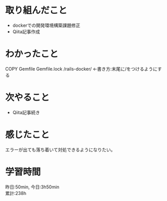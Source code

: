 # 取り組んだこと       
- dockerでの開発環境構築課題修正
- Qiita記事作成
# わかったこと
COPY Gemfile Gemfile.lock /rails-docker/  ←書き方:末尾に/をつけるようにする
# 次やること
- Qiita記事続き
# 感じたこと
エラーが出ても落ち着いて対処できるようになりたい。
# 学習時間  
昨日:50min, 今日:3h50min  
累計:238h
